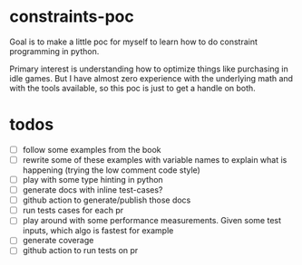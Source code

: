 # constraints-poc

Goal is to make a little poc for myself to learn how to do constraint programming in python.

Primary interest is understanding how to optimize things like purchasing in idle games.
But I have almost zero experience with the underlying math and with the tools available, so this poc is just to get a handle on both.


# todos

- [ ] follow some examples from the book
- [ ] rewrite some of these examples with variable names to explain what is happening (trying the low comment code style)
- [ ] play with some type hinting in python
- [ ] generate docs with inline test-cases?
- [ ] github action to generate/publish those docs
- [ ] run tests cases for each pr
- [ ] play around with some performance measurements. Given some test inputs, which algo is fastest for example
- [ ] generate coverage
- [ ] github action to run tests on pr
